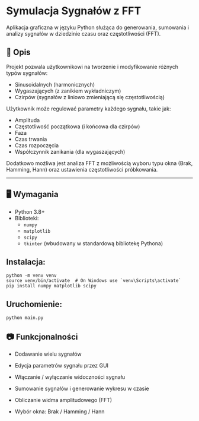 # Symulacja Sygnałów z FFT

Aplikacja graficzna w języku Python służąca do generowania, sumowania i analizy sygnałów w dziedzinie czasu oraz częstotliwości (FFT).

## 📌 Opis

Projekt pozwala użytkownikowi na tworzenie i modyfikowanie różnych typów sygnałów:
- Sinusoidalnych (harmonicznych)
- Wygaszających (z zanikiem wykładniczym)
- Czirpów (sygnałów z liniowo zmieniającą się częstotliwością)

Użytkownik może regulować parametry każdego sygnału, takie jak:
- Amplituda
- Częstotliwość początkowa (i końcowa dla czirpów)
- Faza
- Czas trwania
- Czas rozpoczęcia
- Współczynnik zanikania (dla wygaszających)

Dodatkowo możliwa jest analiza FFT z możliwością wyboru typu okna (Brak, Hamming, Hann) oraz ustawienia częstotliwości próbkowania.

---

## 🖥️ Wymagania

- Python 3.8+
- Biblioteki:
  - `numpy`
  - `matplotlib`
  - `scipy`
  - `tkinter` (wbudowany w standardową bibliotekę Pythona)

## Instalacja:
``` 
python -m venv venv
source venv/bin/activate  # On Windows use `venv\Scripts\activate`
pip install numpy matplotlib scipy
```

## Uruchomienie:
```
python main.py
```

## 📷 Funkcjonalności
- Dodawanie wielu sygnałów

- Edycja parametrów sygnału przez GUI

- Włączanie / wyłączanie widoczności sygnału

- Sumowanie sygnałów i generowanie wykresu w czasie

- Obliczanie widma amplitudowego (FFT)

- Wybór okna: Brak / Hamming / Hann
